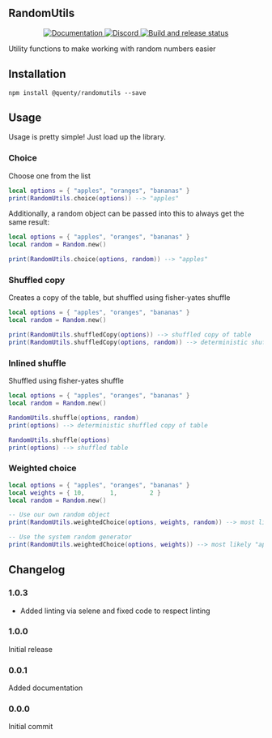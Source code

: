 ## RandomUtils
<div align="center">
  <a href="http://quenty.github.io/api/">
    <img src="https://img.shields.io/badge/docs-website-green.svg" alt="Documentation" />
  </a>
  <a href="https://discord.gg/mhtGUS8">
    <img src="https://img.shields.io/badge/discord-nevermore-blue.svg" alt="Discord" />
  </a>
  <a href="https://github.com/Quenty/NevermoreEngine/actions">
    <img src="https://github.com/Quenty/NevermoreEngine/actions/workflows/build.yml/badge.svg" alt="Build and release status" />
  </a>
</div>

Utility functions to make working with random numbers easier

## Installation
```
npm install @quenty/randomutils --save
```

## Usage
Usage is pretty simple! Just load up the library.

### Choice
Choose one from the list

```lua
local options = { "apples", "oranges", "bananas" }
print(RandomUtils.choice(options)) --> "apples"
```

Additionally, a random object can be passed into this to always get the same result:

```lua
local options = { "apples", "oranges", "bananas" }
local random = Random.new()

print(RandomUtils.choice(options, random)) --> "apples"
```

### Shuffled copy
Creates a copy of the table, but shuffled using fisher-yates shuffle

```lua
local options = { "apples", "oranges", "bananas" }
local random = Random.new()

print(RandomUtils.shuffledCopy(options)) --> shuffled copy of table
print(RandomUtils.shuffledCopy(options, random)) --> deterministic shuffled copy of table
```



### Inlined shuffle
Shuffled using fisher-yates shuffle

```lua
local options = { "apples", "oranges", "bananas" }
local random = Random.new()

RandomUtils.shuffle(options, random)
print(options) --> deterministic shuffled copy of table

RandomUtils.shuffle(options)
print(options) --> shuffled table
```

### Weighted choice
```lua
local options = { "apples", "oranges", "bananas" }
local weights = { 10,       1,         2 }
local random = Random.new()

-- Use our own random object
print(RandomUtils.weightedChoice(options, weights, random)) --> most likely "apples"

-- Use the system random generator
print(RandomUtils.weightedChoice(options, weights)) --> most likely "apples"
```

## Changelog

### 1.0.3
- Added linting via selene and fixed code to respect linting

### 1.0.0
Initial release

### 0.0.1
Added documentation

### 0.0.0
Initial commit